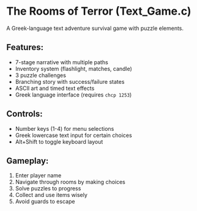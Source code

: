 # The Rooms of Terror (Text_Game.c)

A Greek-language text adventure survival game with puzzle elements.

## Features:
- 7-stage narrative with multiple paths
- Inventory system (flashlight, matches, candle)
- 3 puzzle challenges
- Branching story with success/failure states
- ASCII art and timed text effects
- Greek language interface (requires `chcp 1253`)

## Controls:
- Number keys (1-4) for menu selections
- Greek lowercase text input for certain choices
- Alt+Shift to toggle keyboard layout

## Gameplay:
1. Enter player name
2. Navigate through rooms by making choices
3. Solve puzzles to progress
4. Collect and use items wisely
5. Avoid guards to escape
